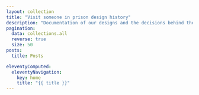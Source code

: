 ```yaml
---
layout: collection
title: "Visit someone in prison design history"
description: "Documentation of our designs and the decisions behind them."
pagination:
  data: collections.all
  reverse: true
  size: 50
posts:
  title: Posts

eleventyComputed:
  eleventyNavigation:
    key: home
    title: "{{ title }}"
---
```

